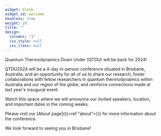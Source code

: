 ```yaml
---
widget: blank
widget_id: welcome
headless: true
weight: 20
title: ""
design:
  columns: "1"
  css_style: null
  css_class: null
---
```

Quantum Thermodynamics Down Under (QTDU) will be back for 2024!

QTDU2024 will be a 4-day in-person conference situated in Brisbane, Australia, and an opportunity for all of us to share our research, foster collaborations with fellow researchers in quantum thermodynamics within Australia and our region of the globe, and reinforce connections made at last year's inaugural event.

Watch this space where we will announce our invited speakers, location, and important dates in the coming weeks.

Please visit our [About page]({{<ref "about">}}) for more information about the conference.

<!-- and the [Location page]({{<ref "location-accommodation">}}) for information about the venue/Brisbane and accommodation options. The preliminary conference programme is now available [here]({{<ref "programme">}}). #Abstract submissions and registration are now closed. -->

We look forward to seeing you in Brisbane!
